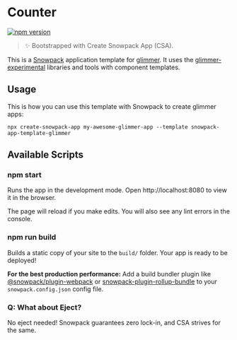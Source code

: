 # Counter

[![npm version](http://img.shields.io/npm/v/snowpack-app-template-glimmer.svg?style=flat)](https://npmjs.org/package/snowpack-app-template-glimmer "View this project on npm")


> ✨ Bootstrapped with Create Snowpack App (CSA).

This is a [Snowpack](https://snowpack.dev) application template for [glimmer](https://glimmerjs.com).
It uses the [glimmer-experimental](https://github.com/glimmerjs/glimmer-experimental) libraries and tools with component templates.

## Usage
This is how you can use this template with Snowpack to create glimmer apps:
```
npx create-snowpack-app my-awesome-glimmer-app --template snowpack-app-template-glimmer
```

## Available Scripts

### npm start

Runs the app in the development mode.
Open http://localhost:8080 to view it in the browser.

The page will reload if you make edits.
You will also see any lint errors in the console.

### npm run build

Builds a static copy of your site to the `build/` folder.
Your app is ready to be deployed!

**For the best production performance:** Add a build bundler plugin like [@snowpack/plugin-webpack](https://github.com/snowpackjs/snowpack/tree/master/plugins/plugin-webpack) or [snowpack-plugin-rollup-bundle](https://github.com/ParamagicDev/snowpack-plugin-rollup-bundle) to your `snowpack.config.json` config file.

### Q: What about Eject?

No eject needed! Snowpack guarantees zero lock-in, and CSA strives for the same.

